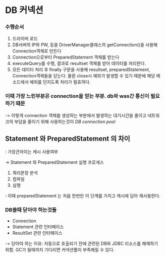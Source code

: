 # DB 커넥션

### 수행순서
1. 드라이버 로드
2. DB서버의 IP와 PW, 등을 DriverManager클래스의 getConnection()을 사용해 Connection객체로 만든다
3. Connection으로부터 PreparedStatement 객체를 받는다
4. executeQuery를 수행, 결과로 resultset 객체를 받아 데이터를 처리한다.
5. 모든 데이터 처리 후 finally 구문을 사용해 resultset, preparedStatement, Connection객체들을 닫는다. 물론 close시 예외가 발생할 수 있기 때문에 해당 메소드에서 예외를 던지도록 처리가 필효하다.

### 이때 가장 느린부분은 connection을 얻는 부분. db와 was간 통신이 필요하기 때문
-> 이렇게 connection 객체를 생성하는 부분에서 발생하는 대기시간을 줄이고 네트워크의 부담을 줄이기 위해 사용하는것이 *DB connection pool*

## Statement 와 PreparedStatement 의 차이
: 가장큰차이는 캐시 사용여부

-> Statement 와 PreparedStatement 실행 프로세스
1. 쿼리문장 분석
2. 컴파일
3. 실행

: 이때 preparedStatement 는 처음 한번만 이 단계를 거치고 캐시에 담아 재사용한다.

### DB쓸때 닫아야 하는것들
- Connection
- Statement 관련 인터페이스
- ResultSet 관련 인터페이스

-> 닫아야 하는 이유: 자동으로 호출되기 전에 관련된 DB와 JDBC 리소스를 해제하기 위함. GC가 될때까지 기다리면 커넥션풀이 부족해질 수 있다.

